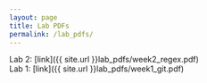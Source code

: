 ```yaml
---
layout: page
title: Lab PDFs
permalink: /lab_pdfs/
---
```


Lab 2:  [link]({{ site.url }}lab_pdfs/week2_regex.pdf)    
Lab 1:  [link]({{ site.url }}lab_pdfs/week1_git.pdf)    


